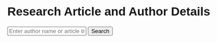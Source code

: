 <html lang="en">
<head>
  <meta charset="UTF-8">
  <meta name="viewport" content="width=device-width, initial-scale=1.0">
  <title>Research Article Search</title>
  <style>
    body {
      font-family: Arial, sans-serif;
      margin: 20px;
    }
    .search-container {
      margin-bottom: 20px;
    }
    .results {
      margin-top: 20px;
    }
    .result-item {
      border: 1px solid #ccc;
      padding: 15px;
      margin-bottom: 15px;
      border-radius: 5px;
    }
    .copy-btn {
      background-color: #4CAF50;
      color: white;
      border: none;
      padding: 5px 10px;
      cursor: pointer;
      border-radius: 3px;
    }
  </style>
</head>
<body>
  <h1>Research Article and Author Details</h1>

  <div class="search-container">
    <input type="text" id="searchQuery" placeholder="Enter author name or article title">
    <button onclick="searchArticles()">Search</button>
  </div>

  <div class="results" id="results"></div>

  <script>
    // Function to search articles by author name or title
    function searchArticles() {
      const query = document.getElementById('searchQuery').value;
      if (!query) {
        alert('Please enter a search query');
        return;
      }
      
      // Fetching articles from arXiv
      fetch(`https://export.arxiv.org/api/query?search_query=all:${query}&start=0&max_results=5`)
        .then(response => response.text())
        .then(data => {
          // Parsing the XML response from arXiv
          const parser = new DOMParser();
          const xmlDoc = parser.parseFromString(data, "text/xml");
          const entries = xmlDoc.getElementsByTagName("entry");

          // Clear previous results
          const resultsContainer = document.getElementById('results');
          resultsContainer.innerHTML = '';

          // Display results
          for (let i = 0; i < entries.length; i++) {
            const entry = entries[i];
            const title = entry.getElementsByTagName('title')[0].textContent;
            const authors = entry.getElementsByTagName('author');
            const published = entry.getElementsByTagName('published')[0].textContent;
            const institution = entry.getElementsByTagName('arxiv:affiliation')[0]?.textContent || 'Institution not available';

            let authorList = '';
            for (let j = 0; j < authors.length; j++) {
              const name = authors[j].getElementsByTagName('name')[0].textContent;
              const email = authors[j].getElementsByTagName('arxiv:email')[0]?.textContent || 'Email not available';
              const authorInfo = `<strong>Name:</strong> ${name}<br><strong>Email:</strong> ${email}<br><strong>Institution:</strong> ${institution}`;
              authorList += `
                <div class="author-info">
                  ${authorInfo}
                  <button class="copy-btn" onclick="copyToClipboard('${authorInfo}')">Copy</button>
                </div><br>
              `;
            }

            const resultItem = `
              <div class="result-item">
                <h3>${title}</h3>
                <p><strong>Published:</strong> ${published}</p>
                ${authorList}
              </div>
            `;
            resultsContainer.innerHTML += resultItem;
          }
        })
        .catch(error => {
          console.error('Error fetching data:', error);
        });
    }

    // Function to copy text to clipboard
    function copyToClipboard(text) {
      const tempInput = document.createElement('textarea');
      tempInput.value = text;
      document.body.appendChild(tempInput);
      tempInput.select();
      document.execCommand('copy');
      document.body.removeChild(tempInput);
      alert('Copied to clipboard!');
    }
  </script>
</body>
</html>
